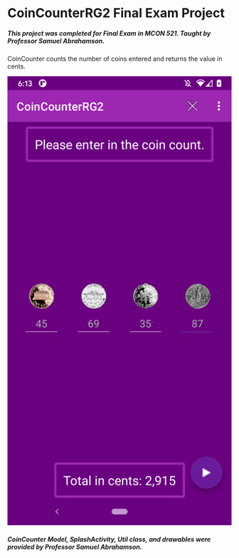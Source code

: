 # CoinCounterRG2 Final Exam Project
##### This project was completed for Final Exam in MCON 521. Taught by Professor Samuel Abrahamson.

CoinCounter counts the number of coins entered and returns the value in cents. 

![ALT](screenshots/after_calculation.png)

##### CoinCounter Model, SplashActivity, Util class, and drawables were provided by Professor Samuel Abrahamson.